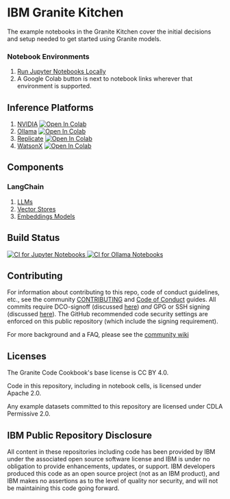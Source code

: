 # IBM Granite Kitchen

The example notebooks in the Granite Kitchen cover the initial decisions and setup needed to get started using Granite models. 

### Notebook Environments

1. [Run Jupyter Notebooks Locally](recipes/Getting_Started_with_Jupyter_Locally/Getting_Started_with_Jupyter_Locally.md)
2. A Google Colab button is next to notebook links wherever that environment is supported.

## Inference Platforms

1. [NVIDIA](/recipes/Getting_Started/Getting_Started_with_NVIDIA.ipynb)
   <a target="_blank" href="https://colab.research.google.com/github/ibm-granite-community/granite-kitchen/blob/main/recipes/Getting_Started/Getting_Started_with_NVIDIA.ipynb">
   <img src="https://colab.research.google.com/assets/colab-badge.svg" alt="Open In Colab"/>
   </a>
1. [Ollama](/recipes/Getting_Started/Getting_Started_with_Ollama.ipynb)
   <a target="_blank" href="https://colab.research.google.com/github/ibm-granite-community/granite-kitchen/blob/main/recipes/Getting_Started/Getting_Started_with_Ollama.ipynb">
   <img src="https://colab.research.google.com/assets/colab-badge.svg" alt="Open In Colab"/>
   </a>
1. [Replicate](/recipes/Getting_Started/Getting_Started_with_Replicate.ipynb)
   <a target="_blank" href="https://colab.research.google.com/github/ibm-granite-community/granite-kitchen/blob/main/recipes/Getting_Started/Getting_Started_with_Replicate.ipynb">
   <img src="https://colab.research.google.com/assets/colab-badge.svg" alt="Open In Colab"/>
   </a>
1. [WatsonX](/recipes/Getting_Started/Getting_Started_with_WatsonX.ipynb)
   <a target="_blank" href="https://colab.research.google.com/github/ibm-granite-community/granite-kitchen/blob/main/recipes/Getting_Started/Getting_Started_with_WatsonX.ipynb">
   <img src="https://colab.research.google.com/assets/colab-badge.svg" alt="Open In Colab"/>
   </a>

## Components

### LangChain

1. [LLMs](/recipes/Components/Langchain_LLMs.ipynb)
1. [Vector Stores](/recipes/Components/Langchain_Vector_Stores.ipynb)
1. [Embeddings Models](/recipes/Components/Langchain_Embeddings_Models.ipynb)

## Build Status

<a href="https://github.com/ibm-granite-community/granite-kitchen/actions/workflows/notebook-testing.yaml">
  <img src="https://github.com/ibm-granite-community/granite-kitchen/actions/workflows/notebook-testing.yaml/badge.svg" alt="CI for Jupyter Notebooks">
</a>

<a href="https://github.com/ibm-granite-community/granite-kitchen/actions/workflows/ollama-testing.yaml">
  <img src="https://github.com/ibm-granite-community/granite-kitchen/actions/workflows/ollama-testing.yaml/badge.svg" alt="CI for Ollama Notebooks">
</a>

## Contributing

For information about contributing to this repo, code of conduct guidelines, etc., see the community [CONTRIBUTING][CG] and [Code of Conduct][CoC] guides.  All commits require DCO-signoff (discussed [here][CG-legal]) _and_ GPG or SSH signing (discussed [here][CG-signing]).  The GitHub recommended code security settings are enforced on this public repository (which include the signing requirement).

For more background and a FAQ, please see the [community wiki](https://github.com/ibm-granite-community/community/wiki)

## Licenses

The Granite Code Cookbook's base license is CC BY 4.0.

Code in this repository, including in notebook cells, is licensed under Apache 2.0.

Any example datasets committed to this repository are licensed under CDLA Permissive 2.0.

## IBM Public Repository Disclosure

All content in these repositories including code has been provided by IBM under the associated open source software license and IBM is under no obligation to provide enhancements, updates, or support. IBM developers produced this code as an open source project (not as an IBM product), and IBM makes no assertions as to the level of quality nor security, and will not be maintaining this code going forward.

[CoC]: https://github.com/ibm-granite-community/community/blob/main/CODE_OF_CONDUCT.md
[CG]: https://github.com/ibm-granite-community/community/blob/main/CONTRIBUTING.md
[CG-legal]: https://github.com/ibm-granite-community/community/blob/main/CONTRIBUTING.md#legal
[CG-signing]: https://github.com/ibm-granite-community/community/blob/main/CONTRIBUTING.md#signing-commits
